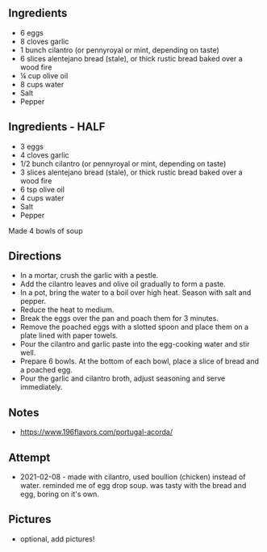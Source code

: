 ## Ingredients
* 6 eggs
* 8 cloves garlic
* 1 bunch cilantro (or pennyroyal or mint, depending on taste)
* 6 slices alentejano bread (stale), or thick rustic bread baked over a wood fire
* ¼ cup olive oil
* 8 cups water
* Salt
* Pepper

## Ingredients - HALF
* 3 eggs
* 4 cloves garlic
* 1/2 bunch cilantro (or pennyroyal or mint, depending on taste)
* 3 slices alentejano bread (stale), or thick rustic bread baked over a wood fire
* 6 tsp olive oil
* 4 cups water
* Salt
* Pepper

Made 4 bowls of soup

## Directions
* In a mortar, crush the garlic with a pestle.
* Add the cilantro leaves and olive oil gradually to form a paste.
* In a pot, bring the water to a boil over high heat. Season with salt and pepper.
* Reduce the heat to medium.
* Break the eggs over the pan and poach them for 3 minutes.
* Remove the poached eggs with a slotted spoon and place them on a plate lined with paper towels.
* Pour the cilantro and garlic paste into the egg-cooking water and stir well.
* Prepare 6 bowls. At the bottom of each bowl, place a slice of bread and a poached egg.
* Pour the garlic and cilantro broth, adjust seasoning and serve immediately.

## Notes
* https://www.196flavors.com/portugal-acorda/

## Attempt
* 2021-02-08 - made with cilantro, used boullion (chicken) instead of water. reminded me of egg drop soup. was tasty with the bread and egg, boring on it's own.

## Pictures
* optional, add pictures!

